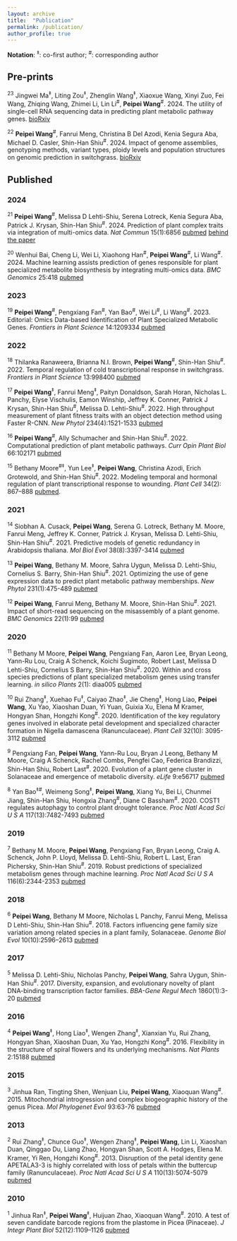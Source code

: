 ```yaml
---
layout: archive
title:  "Publication"
permalink: /publication/
author_profile: true
---
```


__Notation__: <sup>‡</sup>: co-first author; <sup>#</sup>: corresponding author

## Pre-prints
<sup>23</sup> Jingwei Ma<sup>‡</sup>, Liting Zou<sup>‡</sup>, Zhenglin Wang<sup>‡</sup>, Xiaoxue Wang, Xinyi Zuo, Fei Wang, Zhiqing Wang, Zhimei Li, Lin Li<sup>#</sup>, **Peipei Wang**<sup>#</sup>. 2024. The utility of single-cell RNA sequencing data in predicting plant metabolic pathway genes. [bioRxiv](https://www.biorxiv.org/content/10.1101/2024.10.07.617125v1)


<sup>22</sup> **Peipei Wang**<sup>#</sup>, Fanrui Meng, Christina B Del Azodi, Kenia Segura Aba, Michael D. Casler, Shin-Han Shiu<sup>#</sup>. 2024. Impact of genome assemblies, genotyping methods, variant types, ploidy levels and population structures on genomic prediction in switchgrass. [bioRxiv](https://www.biorxiv.org/content/10.1101/2024.06.17.599440v1)


## Published

### 2024

<sup>21</sup> **Peipei Wang**<sup>#</sup>, Melissa D Lehti-Shiu, Serena Lotreck, Kenia Segura Aba, Patrick J. Krysan, Shin-Han Shiu<sup>#</sup>. 2024. Prediction of plant complex traits via integration of multi-omics data. *Nat Commun* 15(1):6856 [pubmed](https://pubmed.ncbi.nlm.nih.gov/39127735/) [behind the paper](https://communities.springernature.com/posts/insights-on-genomic-prediction-and-underlying-molecular-mechanisms-for-complex-traits-by-integrating-multi-omics-data)

<sup>20</sup> Wenhui Bai, Cheng Li, Wei Li, Xiaohong Han<sup>#</sup>, **Peipei Wang**<sup>#</sup>, Li Wang<sup>#</sup>. 2024. Machine learning assists prediction of genes responsible for plant specialized metabolite biosynthesis by integrating multi-omics data. *BMC Genomics* 25:418 [pubmed](https://pubmed.ncbi.nlm.nih.gov/38679745/)


### 2023

<sup>19</sup> **Peipei Wang**<sup>#</sup>, Pengxiang Fan<sup>#</sup>, Yan Bao<sup>#</sup>, Wei Li<sup>#</sup>, Li Wang<sup>#</sup>. 2023. Editorial: Omics Data-based Identification of Plant Specialized Metabolic Genes. *Frontiers in Plant Science* 14:1209334 [pubmed](https://pubmed.ncbi.nlm.nih.gov/37360719/)

### 2022

<sup>18</sup> Thilanka Ranaweera, Brianna N.I. Brown, **Peipei Wang**<sup>#</sup>, Shin-Han Shiu<sup>#</sup>. 2022. Temporal regulation of cold transcriptional response in switchgrass. *Frontiers in Plant Science* 13:998400 [pubmed](https://pubmed.ncbi.nlm.nih.gov/36299783/)

<sup>17</sup> **Peipei Wang**<sup>‡</sup>, Fanrui Meng<sup>‡</sup>, Paityn Donaldson, Sarah Horan, Nicholas L. Panchy, Elyse Vischulis, Eamon Winship, Jeffrey K. Conner, Patrick J Krysan, Shin-Han Shiu<sup>#</sup>, Melissa D. Lehti-Shiu<sup>#</sup>. 2022. High throughput measurement of plant fitness traits with an object detection method using Faster R-CNN. *New Phytol* 234(4):1521-1533 [pubmed](https://pubmed.ncbi.nlm.nih.gov/35218008/)

<sup>16</sup> **Peipei Wang**<sup>#</sup>, Ally Schumacher and Shin-Han Shiu<sup>#</sup>. 2022. Computational prediction of plant metabolic pathways. *Curr Opin Plant Biol* 66:102171 [pubmed](https://pubmed.ncbi.nlm.nih.gov/35078130/)

<sup>15</sup> Bethany Moore<sup>#</sup><sup>‡</sup>, Yun Lee<sup>‡</sup>, **Peipei Wang**, Christina Azodi, Erich Grotewold, and Shin-Han Shiu<sup>#</sup>. 2022. Modeling temporal and hormonal regulation of plant transcriptional response to wounding. *Plant Cell* 34(2): 867–888 [pubmed](https://pubmed.ncbi.nlm.nih.gov/34865154/). 

### 2021

<sup>14</sup> Siobhan A. Cusack, **Peipei Wang**, Serena G. Lotreck, Bethany M. Moore, Fanrui Meng, Jeffrey K. Conner, Patrick J. Krysan, Melissa D. Lehti-Shiu, Shin-Han Shiu<sup>#</sup>. 2021. Predictive models of genetic redundancy in Arabidopsis thaliana. *Mol Biol Evol* 38(8):3397-3414 [pubmed](https://pubmed.ncbi.nlm.nih.gov/33871641/)

<sup>13</sup> **Peipei Wang**, Bethany M. Moore, Sahra Uygun, Melissa D. Lehti-Shiu, Cornelius S. Barry, Shin-Han Shiu<sup>#</sup>. 2021. Optimizing the use of gene expression data to predict plant metabolic pathway memberships. *New Phytol* 231(1):475-489 [pubmed](https://pubmed.ncbi.nlm.nih.gov/33749860/)

<sup>12</sup> **Peipei Wang**, Fanrui Meng, Bethany M. Moore, Shin-Han Shiu<sup>#</sup>. 2021. Impact of short-read sequencing on the misassembly of a plant genome. *BMC Genomics* 22(1):99 [pubmed](https://pubmed.ncbi.nlm.nih.gov/33530937/)

### 2020

<sup>11</sup> Bethany M Moore, **Peipei Wang**, Pengxiang Fan, Aaron Lee, Bryan Leong, Yann-Ru Lou, Craig A Schenck, Koichi Sugimoto, Robert Last, Melissa D Lehti-Shiu, Cornelius S Barry, Shin-Han Shiu<sup>#</sup>. 2020. Within and cross species predictions of plant specialized metabolism genes using transfer learning. *in silico Plants* 2(1): diaa005 [pubmed](https://pubmed.ncbi.nlm.nih.gov/33344884/)

<sup>10</sup> Rui Zhang<sup>‡</sup>, Xuehao Fu<sup>‡</sup>, Caiyao Zhao<sup>‡</sup>, Jie Cheng<sup>‡</sup>, Hong Liao, **Peipei Wang**, Xu Yao, Xiaoshan Duan, Yi Yuan, Guixia Xu, Elena M Kramer, Hongyan Shan, Hongzhi Kong<sup>#</sup>. 2020. Identification of the key regulatory genes involved in elaborate petal development and specialized character formation in Nigella damascena (Ranunculaceae). *Plant Cell* 32(10): 3095-3112 [pubmed](https://pubmed.ncbi.nlm.nih.gov/32732312/)

<sup>9</sup> Pengxiang Fan, **Peipei Wang**, Yann-Ru Lou, Bryan J Leong, Bethany M Moore, Craig A Schenck, Rachel Combs, Pengfei Cao, Federica Brandizzi, Shin-Han Shiu, Robert Last<sup>#</sup>. 2020. Evolution of a plant gene cluster in Solanaceae and emergence of metabolic diversity. *eLife* 9:e56717 [pubmed](https://pubmed.ncbi.nlm.nih.gov/32613943/)

<sup>8</sup> Yan Bao<sup>‡</sup><sup>#</sup>, Weimeng Song<sup>‡</sup>, **Peipei Wang**, Xiang Yu, Bei Li, Chunmei Jiang, Shin-Han Shiu, Hongxia Zhang<sup>#</sup>, Diane C Bassham<sup>#</sup>. 2020. COST1 regulates autophagy to control plant drought tolerance. *Proc Natl Acad Sci U S A* 117(13):7482-7493 [pubmed](https://pubmed.ncbi.nlm.nih.gov/32170020/)

### 2019

<sup>7</sup> Bethany M. Moore, **Peipei Wang**,  Pengxiang Fan,  Bryan Leong, Craig A. Schenck, John P. Lloyd, Melissa D. Lehti-Shiu,  Robert L. Last, Eran Pichersky, Shin-Han Shiu<sup>#</sup>. 2019. Robust predictions of specialized metabolism genes through machine learning. *Proc Natl Acad Sci U S A* 116(6):2344-2353 [pubmed](https://pubmed.ncbi.nlm.nih.gov/30674669/)

### 2018

<sup>6</sup> **Peipei Wang**, Bethany M Moore, Nicholas L Panchy, Fanrui Meng, Melissa D Lehti-Shiu, Shin-Han Shiu<sup>#</sup>. 2018. Factors influencing gene family size variation among related species in a plant family, Solanaceae. *Genome Biol Evol* 10(10):2596–2613 [pubmed](https://pubmed.ncbi.nlm.nih.gov/30239695/)

### 2017

<sup>5</sup> Melissa D. Lehti-Shiu, Nicholas Panchy, **Peipei Wang**, Sahra Uygun, Shin-Han Shiu<sup>#</sup>. 2017. Diversity, expansion, and evolutionary novelty of plant DNA-binding transcription factor families. *BBA-Gene Regul Mech* 1860(1):3-20 [pubmed](https://pubmed.ncbi.nlm.nih.gov/27522016/)

### 2016

<sup>4</sup> **Peipei Wang**<sup>‡</sup>, Hong Liao<sup>‡</sup>, Wengen Zhang<sup>‡</sup>, Xianxian Yu, Rui Zhang, Hongyan Shan, Xiaoshan Duan, Xu Yao, Hongzhi Kong<sup>#</sup>. 2016. Flexibility in the structure of spiral flowers and its underlying mechanisms. *Nat Plants* 2:15188 [pubmed](https://pubmed.ncbi.nlm.nih.gov/27250746/)

### 2015

<sup>3</sup> Jinhua Ran, Tingting Shen, Wenjuan Liu, **Peipei Wang**, Xiaoquan Wang<sup>#</sup>. 2015. Mitochondrial introgression and complex biogeographic history of the genus Picea. *Mol Phylogenet Evol* 93:63-76 [pubmed](https://pubmed.ncbi.nlm.nih.gov/26232548/)

### 2013

<sup>2</sup> Rui Zhang<sup>‡</sup>, Chunce Guo<sup>‡</sup>, Wengen Zhang<sup>‡</sup>, **Peipei Wang**, Lin Li, Xiaoshan Duan, Qinggao Du, Liang Zhao, Hongyan Shan, Scott A. Hodges, Elena M. Kramer, Yi Ren, Hongzhi Kong<sup>#</sup>. 2013. Disruption of the petal identity gene APETALA3-3 is highly correlated with loss of petals within the buttercup family (Ranunculaceae). *Proc Natl Acad Sci U S A* 110(13):5074-5079 [pubmed](https://pubmed.ncbi.nlm.nih.gov/23479615/)

### 2010

<sup>1</sup> Jinhua Ran<sup>‡</sup>, **Peipei Wang**<sup>‡</sup>, Huijuan Zhao, Xiaoquan Wang<sup>#</sup>. 2010. A test of seven candidate barcode regions from the plastome in Picea (Pinaceae). *J Integr Plant Biol* 52(12):1109–1126 [pubmed](https://pubmed.ncbi.nlm.nih.gov/21106009/)
